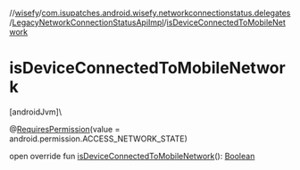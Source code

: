 //[wisefy](../../../index.md)/[com.isupatches.android.wisefy.networkconnectionstatus.delegates](../index.md)/[LegacyNetworkConnectionStatusApiImpl](index.md)/[isDeviceConnectedToMobileNetwork](is-device-connected-to-mobile-network.md)

# isDeviceConnectedToMobileNetwork

[androidJvm]\

@[RequiresPermission](https://developer.android.com/reference/kotlin/androidx/annotation/RequiresPermission.html)(value = android.permission.ACCESS_NETWORK_STATE)

open override fun [isDeviceConnectedToMobileNetwork](is-device-connected-to-mobile-network.md)(): [Boolean](https://kotlinlang.org/api/latest/jvm/stdlib/kotlin/-boolean/index.html)
